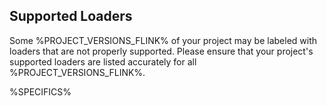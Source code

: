 ## Supported Loaders

Some %PROJECT_VERSIONS_FLINK% of your project may be labeled with loaders that are not properly supported.
Please ensure that your project's supported loaders are listed accurately for all %PROJECT_VERSIONS_FLINK%.

%SPECIFICS%
